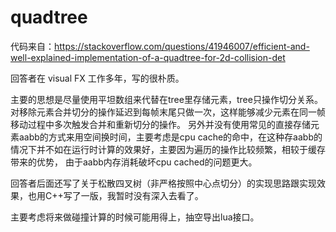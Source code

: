 # quadtree

代码来自：https://stackoverflow.com/questions/41946007/efficient-and-well-explained-implementation-of-a-quadtree-for-2d-collision-det

回答者在 visual FX 工作多年，写的很朴质。

主要的思想是尽量使用平坦数组来代替在tree里存储元素，tree只操作切分关系。对移除元素合并切分的操作延迟到每帧末尾只做一次，这样能够减少元素在同一帧移动过程中多次触发合并和重新切分的操作。
另外并没有使用常见的直接存储元素aabb的方式来用空间换时间，主要考虑是cpu cache的命中，在这种存aabb的情况下并不如在运行时计算的效果好，主要因为遍历的操作比较频繁，相较于缓存带来的优势，
由于aabb内存消耗破坏cpu cached的问题更大。

回答者后面还写了关于松散四叉树（非严格按照中心点切分）的实现思路跟实现效果，也用C++写了一版，我暂时没有深入去看了。

主要考虑将来做碰撞计算的时候可能用得上，抽空导出lua接口。
